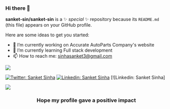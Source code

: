 ### Hi there 👋


**sanket-sin/sanket-sin** is a ✨ _special_ ✨ repository because its `README.md` (this file) appears on your GitHub profile.

Here are some ideas to get you started:

- 🔭 I’m currently working on Accurate AutoParts Company's website
- 🌱 I’m currently learning Full stack development
- 📫 How to reach me: sinhasanket3@gmail.com

<img src="https://github-readme-stats.vercel.app/api?username=sanket-sin&&show_icons=true&title_color=ffffff&icon_color=bb2acf&text_color=daf7dc&bg_color=151515">


 [![Twitter: Sanket Sinha](https://img.shields.io/twitter/follow/abkumar9677?style=social)](https://twitter.com/abkumar9677)
 [![Linkedin: Sanket Sinha](https://img.shields.io/badge/-abkumar-blue?style=flat-square&logo=Linkedin&logoColor=white&link=https://www.linkedin.com/in/abhishek-kumar-94b352188/)](https://www.linkedin.com/in/abhishek-kumar-94b352188/)
 [![Linkedin: Sanket Sinha]
 
<a href="https://github.com/sanket-sin">
  <img align="center" src="https://github-readme-stats.vercel.app/api/top-langs/?username=sanket-sin&theme=dark&hide_langs_below=1" />
</a>
<a href="https://github.com/sanket-sin">
</a>

<div align="center">

 ### Hope my profile gave a positive impact

</div>
